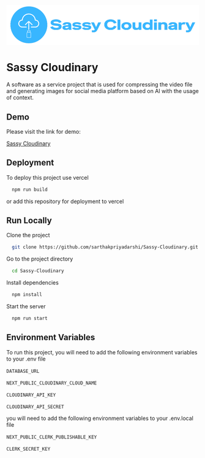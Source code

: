 ![Logo](./assets/banner.png)

# Sassy Cloudinary

A software as a service project that is used for compressing the video file and generating images for social media platform based on AI with the usage of context.

## Demo

Please visit the link for demo:

[Sassy Cloudinary](https://cloudinary.devsyn.tech)

## Deployment

To deploy this project use vercel

```bash
  npm run build
```

or add this repository for deployment to vercel

## Run Locally

Clone the project

```bash
  git clone https://github.com/sarthakpriyadarshi/Sassy-Cloudinary.git
```

Go to the project directory

```bash
  cd Sassy-Cloudinary
```

Install dependencies

```bash
  npm install
```

Start the server

```bash
  npm run start
```

## Environment Variables

To run this project, you will need to add the following environment variables to your .env file

`DATABASE_URL`

`NEXT_PUBLIC_CLOUDINARY_CLOUD_NAME`

`CLOUDINARY_API_KEY`

`CLOUDINARY_API_SECRET`

you will need to add the following environment variables to your .env.local file

`NEXT_PUBLIC_CLERK_PUBLISHABLE_KEY`

`CLERK_SECRET_KEY`
